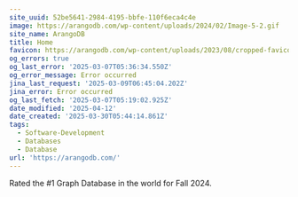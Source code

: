 ```yaml
---
site_uuid: 52be5641-2984-4195-bbfe-110f6eca4c4e
image: https://arangodb.com/wp-content/uploads/2024/02/Image-5-2.gif
site_name: ArangoDB
title: Home
favicon: https://arangodb.com/wp-content/uploads/2023/08/cropped-favicon-192x192.png
og_errors: true
og_last_error: '2025-03-07T05:36:34.550Z'
og_error_message: Error occurred
jina_last_request: '2025-03-09T06:45:04.202Z'
jina_error: Error occurred
og_last_fetch: '2025-03-07T05:19:02.925Z'
date_modified: '2025-04-12'
date_created: '2025-03-30T05:44:14.861Z'
tags:
  - Software-Development
  - Databases
  - Database
url: 'https://arangodb.com/'
---
```










































Rated the #1 Graph Database in the world for Fall 2024. 
